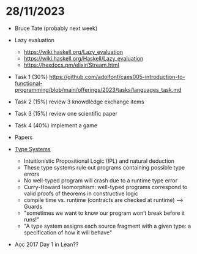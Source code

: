 # 28/11/2023

- Bruce Tate (probably next week)


- Lazy evaluation
  - https://wiki.haskell.org/Lazy_evaluation
  - https://wiki.haskell.org/Haskell/Lazy_evaluation
  - https://hexdocs.pm/elixir/Stream.html
 


- Task 1 (30%) https://github.com/adolfont/caes005-introduction-to-functional-programming/blob/main/offerings/2023/tasks/languages_task.md
- Task 2 (15%) review 3 knowdledge exchange items
- Task 3 (15%) review one scientific paper
- Task 4 (40%) implement a game

- Papers
- [Type Systems](https://kmicinski.com/cis352-f23/assets/slides/types.pdf)
  - Intuitionistic Propositional Logic (IPL) and natural deduction 
  - These type systems rule out programs containing possible type errors
  - No well-typed program will crash due to a runtime type error
  - Curry-Howard Isomorphism: well-typed programs correspond to valid proofs of theorems in constructive logic
  - compile time vs. runtime (contracts are checked at runtime) --> Guards
  - "sometimes we want to know our program won’t break before it runs!"
  - "A type system assigns each source fragment with a given type: a specification of how it will behave"

- Aoc 2017 Day 1 in Lean??
